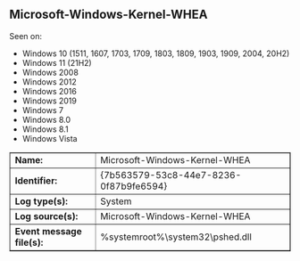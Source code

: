 ## Microsoft-Windows-Kernel-WHEA

Seen on:
* Windows 10 (1511, 1607, 1703, 1709, 1803, 1809, 1903, 1909, 2004, 20H2)
* Windows 11 (21H2)
* Windows 2008
* Windows 2012
* Windows 2016
* Windows 2019
* Windows 7
* Windows 8.0
* Windows 8.1
* Windows Vista

<table border="1" class="docutils">
  <tbody>
    <tr>
      <td><b>Name:</b></td>
      <td>Microsoft-Windows-Kernel-WHEA</td>
    </tr>
    <tr>
      <td><b>Identifier:</b></td>
      <td>{7b563579-53c8-44e7-8236-0f87b9fe6594}</td>
    </tr>
    <tr>
      <td><b>Log type(s):</b></td>
      <td>System</td>
    </tr>
    <tr>
      <td><b>Log source(s):</b></td>
      <td>Microsoft-Windows-Kernel-WHEA</td>
    </tr>
    <tr>
      <td><b>Event message file(s):</b></td>
      <td>%systemroot%\system32\pshed.dll</td>
    </tr>
  </tbody>
</table>

&nbsp;


